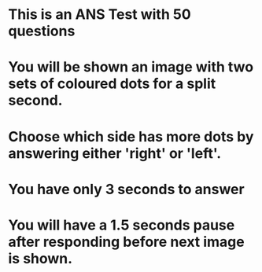 # This is an ANS Test with 50 questions
# You will be shown an image with two sets of coloured dots for a split second.
# Choose which side has more dots by answering either 'right' or 'left'.
# You have only 3 seconds to answer
# You will have a 1.5 seconds pause after responding before next image is shown.
